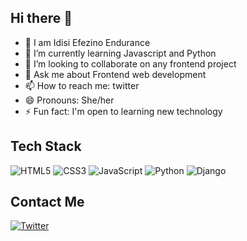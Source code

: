 ## Hi there 👋


- 🔭 I am Idisi Efezino Endurance
- 🌱 I’m currently learning Javascript and Python
- 👯 I’m looking to collaborate on any frontend project
- 💬 Ask me about Frontend web development
- 📫 How to reach me: twitter
- 😄 Pronouns: She/her
- ⚡ Fun fact: I'm open to learning new technology

<h2>Tech Stack</h2>

![HTML5](https://img.shields.io/badge/html5-%23E34F26.svg?style=for-the-badge&logo=html5&logoColor=white)
![CSS3](https://img.shields.io/badge/css3-%231572B6.svg?style=for-the-badge&logo=css3&logoColor=white)
![JavaScript](https://img.shields.io/badge/javascript-%23323330.svg?style=for-the-badge&logo=javascript&logoColor=%23F7DF1E)
![Python](https://img.shields.io/badge/python-3670A0?style=for-the-badge&logo=python&logoColor=ffdd54)
![Django](https://img.shields.io/badge/django-%23092E20.svg?style=for-the-badge&logo=django&logoColor=white)


## Contact Me

[![Twitter](https://img.shields.io/badge/Twitter-%231DA1F2.svg?style=for-the-badge&logo=Twitter&logoColor=white)](https://twitter.com/_zeetech)
